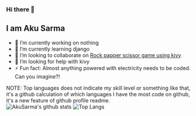 ### Hi there 👋
## I am Aku Sarma

- 🔭 I’m currently working on nothing
- 🌱 I’m currently learning django
- 👯 I’m looking to collaborate on [Rock papper scissor game using kivy](https://github.com/AkuSarma/Rock-Papper-Scissor-game-using-python-kivy)
- 🤔 I’m looking for help with kivy
- ⚡ Fun fact: Almost anything powered with electricity needs to be coded. Can you imagine?!

NOTE: Top languages does not indicate my skill level or something like that, it's a github calculation of which languages I have the most code on github, it's a new feature of github profile readme.
<br>
![AkuSarma's github stats](https://github-readme-stats.vercel.app/api?username=AkuSarma&show_icons=true&count_private=true)
![Top Langs](https://github-readme-stats.vercel.app/api/top-langs/?username=AkuSarma)
